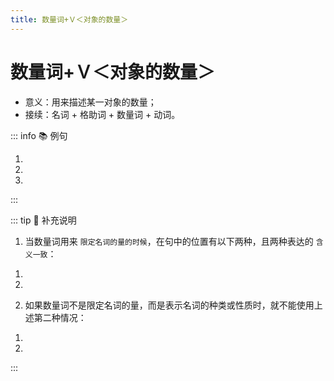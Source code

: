 ```yaml
---
title: 数量词+Ｖ＜对象的数量＞
---
```


# 数量词+Ｖ＜对象的数量＞

* 意义：用来描述某一对象的数量；
* 接续：名词 + 格助词 + 数量词 + 动词。

::: info :books: 例句

1. <grammer-content id='1-7-2-0' sentence="ここで[写真/しゃしん]を**[一枚/いちまい][撮/と]りましょう**。" trans='爸妈，我们打车去吧。' />
2. <grammer-content id='1-7-2-1' sentence="[毎日/まいにち]、リンゴを**2つ[食/た]べます**。" trans='爸妈，我们打车去吧。' />
3. <grammer-content id='1-7-2-2' sentence="ビールは[飲/の]みませんでしたが、ワインを**3[杯/はい][飲/の]みました**。" trans='爸妈，我们打车去吧。' />

:::

::: tip :bookmark: 补充说明

1. 当数量词用来 `限定名词的量的时候`，在句中的位置有以下两种，且两种表达的 `含义一致`：

<div class="bunpou-block">

1. <grammer-content sentence="**数量词 + の + N（が/を）+ V**。例如：２つのりんごを[食/た]べました。" />
2. <grammer-content sentence="**N（が/を）+ 数量词 + V**。例如：りんごを２つ[食/た]べました。" />

</div>

2. 如果数量词不是限定名词的量，而是表示名词的种类或性质时，就不能使用上述第二种情况：

<div class="bunpou-block">

1. <grammer-content id='1-7-2-3' sentence="さっき[約/やく]１８０センチの[人/ひと]が[入/はい]りました。 ✅" trans="刚才进来了个约一米八的人。" />
2. <grammer-content id='1-7-2-4' sentence="さっき[人/ひと]が[約/やく]１８０センチ[入/はい]りました。 ❌" trans="刚才那个人进来了约一米八。(这种表达方式显然不妥)" />

</div>

:::
